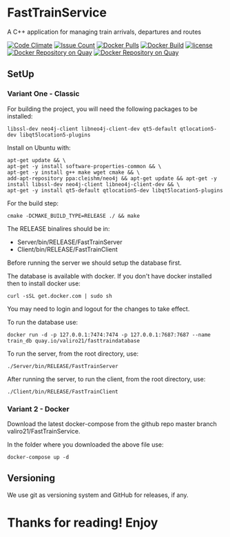 # FastTrainService
A C++ application for managing train arrivals, departures and routes

[![Code Climate](https://codeclimate.com/github/valiro21/FastTrainService/badges/gpa.svg "Codeclimate")](https://codeclimate.com/github/valiro21/FastTrainService)
[![Issue Count](https://codeclimate.com/github/valiro21/FastTrainService/badges/issue_count.svg "Codeclimate")](https://codeclimate.com/github/valiro21/FastTrainService)
[![Docker Pulls](https://img.shields.io/docker/pulls/valiro21/fasttrainservice.svg "Docker Repository")](https://hub.docker.com/r/valiro21/fasttrainservice/)
[![Docker Build](https://img.shields.io/docker/automated/valiro21/fasttrainservice.svg "Docker Hub automated build")](https://hub.docker.com/r/valiro21/fasttrainservice/builds/)
[![license](https://img.shields.io/github/license/valiro21/fasttrainservice.svg "Github license")](LICENSE.MD)
[![Docker Repository on Quay](https://quay.io/repository/valiro21/fasttrainserver/status "Docker Repository for Server on Quay")](https://quay.io/repository/valiro21/fasttrainserver)
[![Docker Repository on Quay](https://quay.io/repository/valiro21/fasttraindatabase/status "Docker Repository for Database on Quay")](https://quay.io/repository/valiro21/fasttraindatabase)


## SetUp

### Variant One - Classic
For building the project, you will need the following packages to be installed:
```$xslt
libssl-dev neo4j-client libneo4j-client-dev qt5-default qtlocation5-dev libqt5location5-plugins
```

Install on Ubuntu with:
```$xslt
apt-get update && \
apt-get -y install software-properties-common && \
apt-get -y install g++ make wget cmake && \
add-apt-repository ppa:cleishm/neo4j && apt-get update && apt-get -y install libssl-dev neo4j-client libneo4j-client-dev && \
apt-get -y install qt5-default qtlocation5-dev libqt5location5-plugins
```

For the build step:
```$xslt
cmake -DCMAKE_BUILD_TYPE=RELEASE ./ && make
```
The RELEASE binalires should be in:
 * Server/bin/RELEASE/FastTrainServer
 * Client/bin/RELEASE/FastTrainClient
 
Before running the server we should setup the database first.

The database is available with docker. If you don't have docker installed then to install docker use:
```$xslt
curl -sSL get.docker.com | sudo sh
```
You may need to login and logout for the changes to take effect.

To run the database use:
```$xslt
docker run -d -p 127.0.0.1:7474:7474 -p 127.0.0.1:7687:7687 --name train_db quay.io/valiro21/fasttraindatabase
```

To run the server, from the root directory, use:
```$xslt
./Server/bin/RELEASE/FastTrainServer
```

After running the server, to run the client, from the root directory, use:
```$xslt
./Client/bin/RELEASE/FastTrainClient
```

### Variant 2 - Docker
Download the latest docker-compose from the github repo master branch valiro21/FastTrainService.

In the folder where you downloaded the above file use:
```$xslt
docker-compose up -d
```

## Versioning ##
We use git as versioning system and GitHub for releases, if any.

# Thanks for reading! Enjoy #
